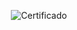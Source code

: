 <div align="center">

  ![Certificado](https://user-images.githubusercontent.com/86432393/169731316-8868e703-ee2f-41d8-8003-6235eb6da1b8.png)

</div>